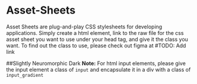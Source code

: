 # Asset-Sheets
Asset Sheets are plug-and-play CSS stylesheets for developing applications. Simply create a html element, link to the raw file for the css asset sheet you want to use under your head tag, and give it the class you want. To find out the class to use, please check out figma at #TODO: Add link

##Slightly Neuromorphic Dark
**Note:** For html input elements, please give the input element a class of `input` and encapsulate it in a div with a class of `input_gradient`
